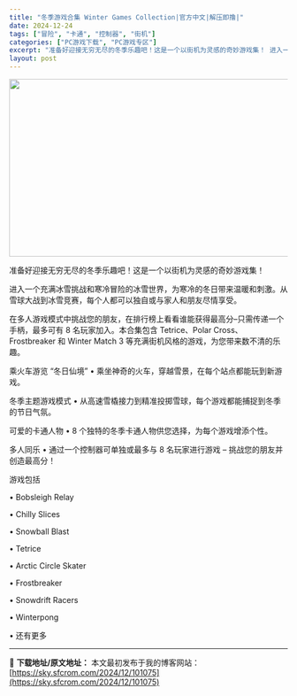 ```yaml
---
title: "冬季游戏合集 Winter Games Collection|官方中文|解压即撸|"
date: 2024-12-24
tags: ["冒险", "卡通", "控制器", "街机"]
categories: ["PC游戏下载", "PC游戏专区"]
excerpt: "准备好迎接无穷无尽的冬季乐趣吧！这是一个以街机为灵感的奇妙游戏集！ 进入一个充满冰雪挑战和寒冷冒险的冰雪世界，为寒冷的冬日带来温暖和刺激。从雪球大战到冰雪竞赛，每个人都可以独自或与家人和朋友尽情享受。 在多人游戏模式中挑战您的朋友，在排行榜上看看谁能获得最高分–只需传递一个手柄，最多可有 8 名玩家&hellip;"
layout: post
---
```


<img class="aligncenter size-full wp-image-101073" src="https://sky.sfcrom.com/wp-content/uploads/2024/12/2024122406304590.webp" alt="" width="570" height="321" />

准备好迎接无穷无尽的冬季乐趣吧！这是一个以街机为灵感的奇妙游戏集！

进入一个充满冰雪挑战和寒冷冒险的冰雪世界，为寒冷的冬日带来温暖和刺激。从雪球大战到冰雪竞赛，每个人都可以独自或与家人和朋友尽情享受。

在多人游戏模式中挑战您的朋友，在排行榜上看看谁能获得最高分–只需传递一个手柄，最多可有 8 名玩家加入。本合集包含 Tetrice、Polar Cross、Frostbreaker 和 Winter Match 3 等充满街机风格的游戏，为您带来数不清的乐趣。

乘火车游览 “冬日仙境” • 乘坐神奇的火车，穿越雪景，在每个站点都能玩到新游戏。

冬季主题游戏模式 • 从高速雪橇接力到精准投掷雪球，每个游戏都能捕捉到冬季的节日气氛。

可爱的卡通人物 • 8 个独特的冬季卡通人物供您选择，为每个游戏增添个性。

多人同乐 • 通过一个控制器可单独或最多与 8 名玩家进行游戏 – 挑战您的朋友并创造最高分！

游戏包括

• Bobsleigh Relay

• Chilly Slices

• Snowball Blast

• Tetrice

• Arctic Circle Skater

• Frostbreaker

• Snowdrift Racers

• Winterpong

• 还有更多

---
📖 **下载地址/原文地址：** 本文最初发布于我的博客网站：[https://sky.sfcrom.com/2024/12/101075](https://sky.sfcrom.com/2024/12/101075)
